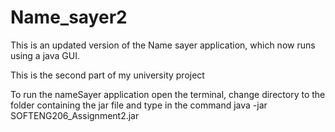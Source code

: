 # Name_sayer2
This is an updated version of the Name sayer application, which now runs using a java GUI.

This is the second part of my university project

To run the nameSayer application open the terminal, change directory to the folder containing the jar file and type in the command 
java -jar SOFTENG206_Assignment2.jar
